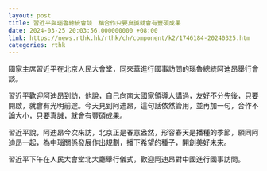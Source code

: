 ```yaml
---
layout: post
title: 習近平與瑙魯總統會談　稱合作只要真誠就會有豐碩成果
date: 2024-03-25 20:03:56.000000000 +08:00
link: https://news.rthk.hk/rthk/ch/component/k2/1746184-20240325.htm
categories: rthk
---
```


國家主席習近平在北京人民大會堂，同來華進行國事訪問的瑙魯總統阿迪昂舉行會談。

習近平歡迎阿迪昂到訪，他說，自己向南太國家領導人講過，友好不分先後，只要開啟，就會有光明前途。今天見到阿迪昂，這句話依然管用，並再加一句，合作不論大小，只要真誠，就會有豐碩成果。

習近平說，阿迪昂今次來訪，北京正是春意盎然，形容春天是播種的季節，願同阿迪昂一起，為中瑙關係發展作出規劃，播下希望的種子，開創美好未來。

習近平下午在人民大會堂北大廳舉行儀式，歡迎阿迪昂對中國進行國事訪問。
